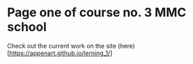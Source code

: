 # Page one of course no. 3 MMC school

Check out the current work on the site (here)[https://appenart.github.io/lerning_1/]
